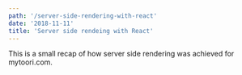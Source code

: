 ```yaml
---
path: '/server-side-rendering-with-react'
date: '2018-11-11'
title: 'Server side rendeing with React'
---
```


This is a small recap of how server side rendering was achieved for mytoori.com.
